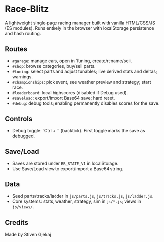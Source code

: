 # Race‑Blitz

A lightweight single‑page racing manager built with vanilla HTML/CSS/JS (ES modules). Runs entirely in the browser with localStorage persistence and hash routing.

## Routes
- `#garage`: manage cars, open in Tuning, create/rename/sell.
- `#shop`: browse categories, buy/sell parts.
- `#tuning`: select parts and adjust tunables; live derived stats and deltas; warnings.
- `#championships`: pick event, see weather preview and strategy; start race.
- `#leaderboard`: local highscores (disabled if Debug used).
- `#saveload`: export/import Base64 save; hard reset.
- `#debug`: debug tools; enabling permanently disables scores for the save.

## Controls
- Debug toggle: `Ctrl + \`` (backtick). First toggle marks the save as debugged.

## Save/Load
- Saves are stored under `RB_STATE_V1` in localStorage.
- Use Save/Load view to export/import a Base64 string.

## Data
- Seed parts/tracks/ladder in `js/parts.js`, `js/tracks.js`, `js/ladder.js`.
- Core systems: stats, weather, strategy, sim in `js/*.js`; views in `js/views/`.

## Credits
Made by Stiven Gjekaj
